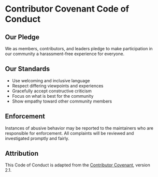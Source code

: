 # Contributor Covenant Code of Conduct

## Our Pledge
We as members, contributors, and leaders pledge to make participation in our
community a harassment-free experience for everyone.

## Our Standards
- Use welcoming and inclusive language
- Respect differing viewpoints and experiences
- Gracefully accept constructive criticism
- Focus on what is best for the community
- Show empathy toward other community members

## Enforcement
Instances of abusive behavior may be reported to the maintainers who are
responsible for enforcement. All complaints will be reviewed and
investigated promptly and fairly.

## Attribution
This Code of Conduct is adapted from the [Contributor Covenant][homepage],
version 2.1.

[homepage]: https://www.contributor-covenant.org
